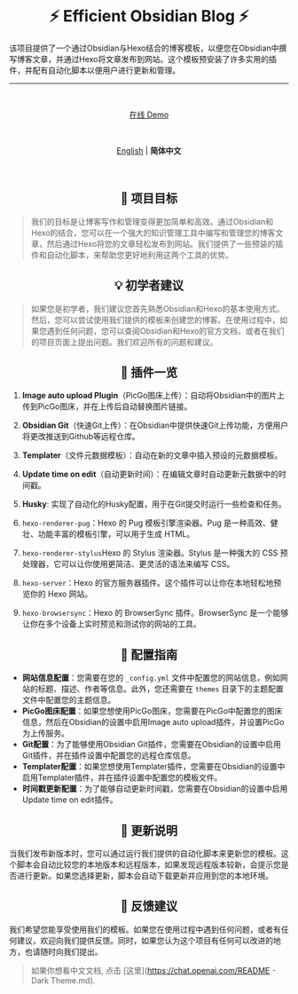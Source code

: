 <h1 align="center"><strong>⚡ Efficient Obsidian Blog ⚡</strong></h1>

该项目提供了一个通过Obsidian与Hexo结合的博客模板，以便您在Obsidian中撰写博客文章，并通过Hexo将文章发布到网站。这个模板预安装了许多实用的插件，并配有自动化脚本以便用户进行更新和管理。

***
<br>

<p align='center'>
<a href="">在线 Demo</a>
</p>
<br>

<p align='center'>
<a href="https://github.com/WRXinYue/efficient-obsidian-blog/blob/main/README.md">English</a> | <b>简体中文</b>
</p>
<br>

<h2 align="center"><strong>🎯 项目目标</strong></h2>

> 我们的目标是让博客写作和管理变得更加简单和高效。通过Obsidian和Hexo的结合，您可以在一个强大的知识管理工具中编写和管理您的博客文章，然后通过Hexo将您的文章轻松发布到网站。我们提供了一些预装的插件和自动化脚本，来帮助您更好地利用这两个工具的优势。





<h2 align="center"><strong>💡 初学者建议</strong></h2>

> 如果您是初学者，我们建议您首先熟悉Obsidian和Hexo的基本使用方式。然后，您可以尝试使用我们提供的模板来创建您的博客。在使用过程中，如果您遇到任何问题，您可以查阅Obsidian和Hexo的官方文档，或者在我们的项目页面上提出问题。我们欢迎所有的问题和建议。



<h2 align="center"><strong>🚀 插件一览</strong></h2>

1. **Image auto upload Plugin**（PicGo图床上传）：自动将Obsidian中的图片上传到PicGo图床，并在上传后自动替换图片链接。
2. **Obsidian Git**（快速Git上传）：在Obsidian中提供快速Git上传功能，方便用户将更改推送到Github等远程仓库。
3. **Templater**（文件元数据模板）：自动在新的文章中插入预设的元数据模板。
4. **Update time on edit**（自动更新时间）：在编辑文章时自动更新元数据中的时间戳。
5. **Husky**: 实现了自动化的Husky配置，用于在Git提交时运行一些检查和任务。

1. `hexo-renderer-pug`：Hexo 的 Pug 模板引擎渲染器。Pug 是一种高效、健壮、功能丰富的模板引擎，可以用于生成 HTML。
2. `hexo-renderer-stylus`Hexo 的 Stylus 渲染器。Stylus 是一种强大的 CSS 预处理器，它可以让你使用更简洁、更灵活的语法来编写 CSS。
3. `hexo-server`：Hexo 的官方服务器插件。这个插件可以让你在本地轻松地预览你的 Hexo 网站。
4. `hexo-browsersync`：Hexo 的 BrowserSync 插件。BrowserSync 是一个能够让你在多个设备上实时预览和测试你的网站的工具。



<h2 align="center"><strong>🔧 配置指南</strong></h2>

- **网站信息配置**：您需要在您的 `_config.yml` 文件中配置您的网站信息，例如网站的标题、描述、作者等信息。此外，您还需要在 `themes` 目录下的主题配置文件中配置您的主题信息。
- **PicGo图床配置**：如果您想使用PicGo图床，您需要在PicGo中配置您的图床信息，然后在Obsidian的设置中启用Image auto upload插件，并设置PicGo为上传服务。
- **Git配置**：为了能够使用Obsidian Git插件，您需要在Obsidian的设置中启用Git插件，并在插件设置中配置您的远程仓库信息。
- **Templater配置**：如果您想使用Templater插件，您需要在Obsidian的设置中启用Templater插件，并在插件设置中配置您的模板文件。
- **时间戳更新配置**：为了能够自动更新时间戳，您需要在Obsidian的设置中启用Update time on edit插件。



<h2 align="center"><strong>🔄 更新说明</strong></h2>

当我们发布新版本时，您可以通过运行我们提供的自动化脚本来更新您的模板。这个脚本会自动比较您的本地版本和远程版本，如果发现远程版本较新，会提示您是否进行更新。如果您选择更新，脚本会自动下载更新并应用到您的本地环境。



<h2 align="center"><strong>📮 反馈建议</strong></h2>

我们希望您能享受使用我们的模板。如果您在使用过程中遇到任何问题，或者有任何建议，欢迎向我们提供反馈。同时，如果您认为这个项目有任何可以改进的地方，也请随时向我们提出。

> 如果你想看中文文档, 点击 [这里](https://chat.openai.com/README - Dark Theme.md).